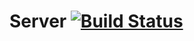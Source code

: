 # Server [![Build Status](https://travis-ci.org/Grace-Hopper/Server.svg?branch=master)](https://travis-ci.org/Grace-Hopper/Server)
